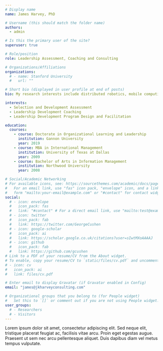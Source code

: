 ```yaml
---
# Display name
name: James Harvey, PhD

# Username (this should match the folder name)
authors:
  - admin

# Is this the primary user of the site?
superuser: true

# Role/position
role: Leadership Assessment, Coaching and Consulting

# Organizations/Affiliations
organizations:
  # - name: Stanford University
  #   url: ""

# Short bio (displayed in user profile at end of posts)
bio: My research interests include distributed robotics, mobile computing and programmable matter.

interests:
  - Selection and Development Assessment
  - Leadership Development Coaching
  - Leadership Development Program Design and Facilitation

education:
  courses:
    - course: Doctorate in Organizational Learning and Leadership
      institution: Gannon University
      year: 2019
    - course: MBA in International Management
      institution: University of Texas at Dallas
      year: 2009
    - course: Bachelor of Arts in Information Management
      institution: Northwood University
      year: 2008

# Social/Academic Networking
# For available icons, see: https://sourcethemes.com/academic/docs/page-builder/#icons
#   For an email link, use "fas" icon pack, "envelope" icon, and a link in the
#   form "mailto:your-email@example.com" or "#contact" for contact widget.
social:
  # - icon: envelope
  #   icon_pack: fas
  #   link: "#contact" # For a direct email link, use "mailto:test@example.org".
  # - icon: twitter
  #   icon_pack: fab
  #   link: https://twitter.com/GeorgeCushen
  # - icon: google-scholar
  #   icon_pack: ai
  #   link: https://scholar.google.co.uk/citations?user=sIwtMXoAAAAJ
  # - icon: github
  #   icon_pack: fab
  #   link: https://github.com/gcushen
# Link to a PDF of your resume/CV from the About widget.
# To enable, copy your resume/CV to `static/files/cv.pdf` and uncomment the lines below.
# - icon: cv
#   icon_pack: ai
#   link: files/cv.pdf

# Enter email to display Gravatar (if Gravatar enabled in Config)
email: "james@jkharveyconsulting.com"

# Organizational groups that you belong to (for People widget)
#   Set this to `[]` or comment out if you are not using People widget.
user_groups:
  # - Researchers
  # - Visitors
---
```


Lorem ipsum dolor sit amet, consectetur adipiscing elit. Sed neque elit, tristique placerat feugiat ac, facilisis vitae arcu. Proin eget egestas augue. Praesent ut sem nec arcu pellentesque aliquet. Duis dapibus diam vel metus tempus vulputate.
